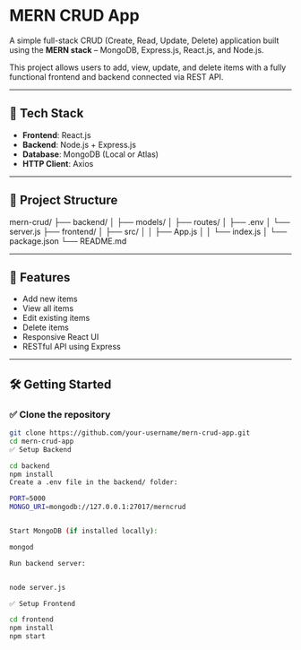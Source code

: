 # MERN CRUD App

A simple full-stack CRUD (Create, Read, Update, Delete) application built using the **MERN stack** – MongoDB, Express.js, React.js, and Node.js.

This project allows users to add, view, update, and delete items with a fully functional frontend and backend connected via REST API.

---

## 🔧 Tech Stack

- **Frontend**: React.js
- **Backend**: Node.js + Express.js
- **Database**: MongoDB (Local or Atlas)
- **HTTP Client**: Axios

---

## 📁 Project Structure
mern-crud/
├── backend/
│ ├── models/
│ ├── routes/
│ ├── .env
│ └── server.js
├── frontend/
│ ├── src/
│ │ ├── App.js
│ │ └── index.js
│ └── package.json
└── README.md


---

## 🚀 Features

- Add new items
- View all items
- Edit existing items
- Delete items
- Responsive React UI
- RESTful API using Express

---

## 🛠️ Getting Started

### ✅ Clone the repository

```bash
git clone https://github.com/your-username/mern-crud-app.git
cd mern-crud-app
✅ Setup Backend

cd backend
npm install
Create a .env file in the backend/ folder:

PORT=5000
MONGO_URI=mongodb://127.0.0.1:27017/merncrud


Start MongoDB (if installed locally):

mongod

Run backend server:


node server.js

✅ Setup Frontend

cd frontend
npm install
npm start
